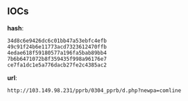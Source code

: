 
## IOCs

__hash__:

```text
34d8c6e9426dc6c01bb47a53ebfc4efb
49c91f24b6e11773acd7323612470ffb
4edae618f59180577a196fa5bab89bb4
7b6b6471072b8f359435f998a96176e7
ce7fa1dc1e5a776dacb27fe2c4385ac2
```
__url__:

```text
http://103.149.98.231/pprb/0304_pprb/d.php?newpa=comline
```